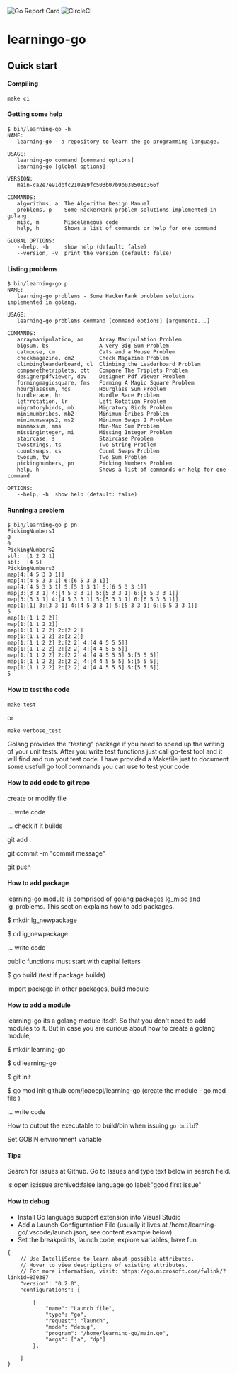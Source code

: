 ![Go Report Card](https://goreportcard.com/badge/github.com/joaoepj/learning-go)
![CircleCI](https://img.shields.io/circleci/build/gh/joaoepj/learning-go)

# learningo-go

## Quick start

#### Compiling
```
make ci
```

#### Getting some help
```
$ bin/learning-go -h
NAME:
   learning-go - a repository to learn the go programming language.

USAGE:
   learning-go command [command options]
   learning-go [global options]

VERSION:
   main-ca2e7e91dbfc210989fc503b07b9b038501c366f

COMMANDS:
   algorithms, a  The Algorithm Design Manual
   problems, p    Some HackerRank problem solutions implemented in golang.
   misc, m        Miscelaneous code
   help, h        Shows a list of commands or help for one command

GLOBAL OPTIONS:
   --help, -h     show help (default: false)
   --version, -v  print the version (default: false)
```


#### Listing problems
```
$ bin/learning-go p
NAME:
   learning-go problems - Some HackerRank problem solutions implemented in golang.

USAGE:
   learning-go problems command [command options] [arguments...]

COMMANDS:
   arraymanipulation, am     Array Manipulation Problem
   bigsum, bs                A Very Big Sum Problem
   catmouse, cm              Cats and a Mouse Problem
   checkmagazine, cm2        Check Magazine Problem
   climbinglearderboard, cl  Climbing the Leaderboard Problem
   comparethetriplets, ctt   Compare The Triplets Problem
   designerpdfviewer, dpv    Designer Pdf Viewer Problem
   formingmagicsquare, fms   Forming A Magic Square Problem
   hourglasssum, hgs         Hourglass Sum Problem
   hurdlerace, hr            Hurdle Race Problem
   letfrotation, lr          Left Rotation Problem
   migratorybirds, mb        Migratory Birds Problem
   minimumbribes, mb2        Minimun Bribes Problem
   minimumswaps2, ms2        Minimun Swaps 2 Problem
   minmaxsum, mms            Min-Max Sum Problem
   missinginteger, mi        Missing Integer Problem
   staircase, s              Staircase Problem
   twostrings, ts            Two String Problem
   countswaps, cs            Count Swaps Problem
   twosum, tw                Two Sum Problem
   pickingnumbers, pn        Picking Numbers Problem
   help, h                   Shows a list of commands or help for one command

OPTIONS:
   --help, -h  show help (default: false)
```

#### Running a problem
```
$ bin/learning-go p pn
PickingNumbers1
0
0
PickingNumbers2
sbl:  [1 2 2 1]
sbl:  [4 5]
PickingNumbers3
map[4:[4 5 3 3 1]]
map[4:[4 5 3 3 1] 6:[6 5 3 3 1]]
map[4:[4 5 3 3 1] 5:[5 3 3 1] 6:[6 5 3 3 1]]
map[3:[3 3 1] 4:[4 5 3 3 1] 5:[5 3 3 1] 6:[6 5 3 3 1]]
map[3:[3 3 1] 4:[4 5 3 3 1] 5:[5 3 3 1] 6:[6 5 3 3 1]]
map[1:[1] 3:[3 3 1] 4:[4 5 3 3 1] 5:[5 3 3 1] 6:[6 5 3 3 1]]
5
map[1:[1 1 2 2]]
map[1:[1 1 2 2]]
map[1:[1 1 2 2] 2:[2 2]]
map[1:[1 1 2 2] 2:[2 2]]
map[1:[1 1 2 2] 2:[2 2] 4:[4 4 5 5 5]]
map[1:[1 1 2 2] 2:[2 2] 4:[4 4 5 5 5]]
map[1:[1 1 2 2] 2:[2 2] 4:[4 4 5 5 5] 5:[5 5 5]]
map[1:[1 1 2 2] 2:[2 2] 4:[4 4 5 5 5] 5:[5 5 5]]
map[1:[1 1 2 2] 2:[2 2] 4:[4 4 5 5 5] 5:[5 5 5]]
5
```


#### How to test the code
```
make test
```
or

```
make verbose_test
```

Golang provides the "testing" package if you need to speed up the writing of your unit tests.
After you write test functions just call go-test tool and it will find and run yout test code. I have provided a Makefile just to document some usefull go tool commands you can use to test your code.

#### How to add code to git repo

create or modify file

... write code

... check if it builds

git add .

git commit -m "commit message"

git push


#### How to add package

learning-go module is comprised of golang packages lg_misc and lg_problems. This section explains how to add packages.

$ mkdir lg_newpackage

$ cd lg_newpackage

... write code

public functions must start with capital letters

$ go build (test if package builds)

import package in other packages, build module

#### How to add a module

learning-go its a golang module itself. So that you don't need to add modules to it. But in case you are curious about how to create a golang module, 

$ mkdir learning-go

$ cd learning-go

$ git init

$ go mod init github.com/joaoepj/learning-go (create the module - go.mod file )

... write code

How to output the executable to build/bin when issuing `go build`?

Set GOBIN environment variable


#### Tips

Search for issues at Github. Go to Issues and type text below in search field.

is:open is:issue archived:false language:go label:"good first issue" 


#### How to debug

* Install Go language support extension into Visual Studio
* Add a Launch Configurantion File (usually it lives at /home/learning-go/.vscode/launch.json, see content example below)
* Set the breakpoints, launch code, explore variables, have fun

```
{
    // Use IntelliSense to learn about possible attributes.
    // Hover to view descriptions of existing attributes.
    // For more information, visit: https://go.microsoft.com/fwlink/?linkid=830387
    "version": "0.2.0",
    "configurations": [
        
        {
            "name": "Launch file",
            "type": "go",
            "request": "launch",
            "mode": "debug",
            "program": "/home/learning-go/main.go",
            "args": ["a", "dp"]
        },

    ]
}
```